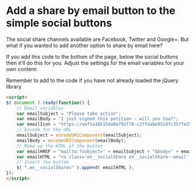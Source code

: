 # Add a share by email button to the simple social buttons

The social share channels available are Facebook, Twitter and Google+. But what if you wanted to add another option to share by email here?

If you add this code to the bottom of the page, below the social buttons then it'll do this for you. Adjust the settings for the email variables for your own content:

Remember to add <script src="https://ajax.googleapis.com/ajax/libs/jquery/3.3.1/jquery.min.js"></script> to the code if you have not already loaded the jQuery library

```html
<script>
$( document ).ready(function() {
    // Email variables
    var emailSubject = "Please take action";
    var emailBody = "I just signed this petition - will you too?";
    var emailIcon = "https://aaf1a18515da0e792f78-c27fdabe952dfc357fe25ebf5c8897ee.ssl.cf5.rackcdn.com/1757/en_share--email.png?v=1535971194000";
    // Encode for the URL
    emailSubject = encodeURIComponent(emailSubject);
    emailBody = encodeURIComponent(emailBody);
    // Make up the HTML of the button
    var emailHREF = "mailto:?subject=" + emailSubject + "&body=" + emailBody;
    var emailHTML = "<a class='en__socialShare en__socialShare--email' style='width: 60px; height: 60px; padding: 12px; margin: 0px;' href='" + emailHREF + "' target='_blank'><img src='" + emailIcon + "' alt='Share by email'></a>"; 
    // Insert the button
    $( ".en__socialShares" ).append( emailHTML );
});
</script>
